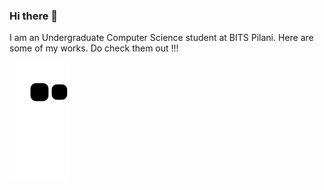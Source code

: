 ### Hi there 👋
I am an Undergraduate Computer Science student at BITS Pilani. Here are some of my works. Do check them out !!!

![Snake animation](https://github.com/bPratyush/bPratyush/blob/output/github-contribution-grid-snake.svg)
<!--
**bPratyush/bPratyush** is a ✨ _special_ ✨ repository because its `README.md` (this file) appears on your GitHub profile.

Here are some ideas to get you started:

- 🔭 I’m currently working on ...
- 🌱 I’m currently learning ...
- 👯 I’m looking to collaborate on ...
- 🤔 I’m looking for help with ...
- 💬 Ask me about ...
- 📫 How to reach me: ...
- 😄 Pronouns: ...
- ⚡ Fun fact: ...
-->
